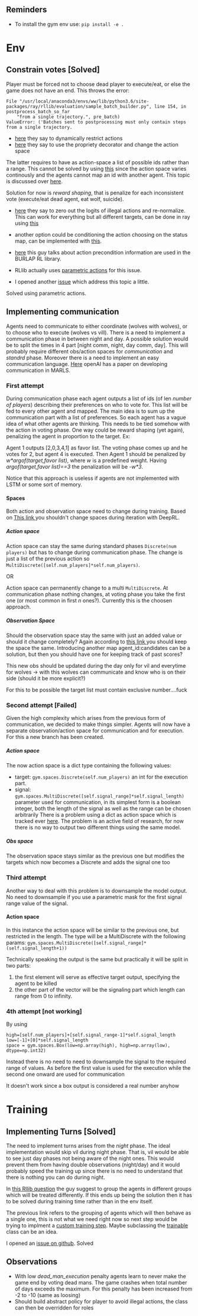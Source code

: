 
## Reminders
- To install the gym env use: `pip install -e .` 

# Env

## Constrain votes [Solved]
Player must be forced not to choose dead player to execute/eat, or else the game does not have an end. This throws the error:

```
File "/usr/local/anaconda3/envs/ww/lib/python3.6/site-packages/ray/rllib/evaluation/sample_batch_builder.py", line 154, in postprocess_batch_so_far
    "from a single trajectory.", pre_batch)
ValueError: ('Batches sent to postprocessing must only contain steps from a single trajectory.
```
- [here](https://github.com/openai/gym/issues/1264) they say to dynamically restrict actions
- [here](https://stackoverflow.com/questions/45001361/open-ai-enviroment-with-changing-action-space-after-each-step) they say to use the propriety decorator and change the action space

The latter requires to have as action-space a list of possible ids rather than a range.
This cannot be solved by using [this](https://stackoverflow.com/questions/57910677/openai-gym-action-space-how-to-limit-choices) since the action space varies continously and the agents cannot map an id with another agent.
This topic is discussed over [here](https://github.com/hill-a/stable-baselines/issues/108).

Solution for now is _reward shaping_, that is penalize for each inconsistent vote (execute/eat dead agent, eat wolf, suicide).

- [here](https://ai.stackexchange.com/questions/7755/how-to-implement-a-constrained-action-space-in-reinforcement-learning) they say 
to zero out the logits of illegal actions and re-normalize. This can work for everything but all different targets, can be done in ray using [this](https://ray.readthedocs.io/en/latest/rllib-models.html#custom-action-distributions)

- another option could be conditioning the action choosing on the status map, can be implemented with [this](https://ray.readthedocs.io/en/latest/rllib-models.html#custom-action-distributions).

- [here](https://www.quora.com/How-do-I-let-AI-know-that-only-some-actions-are-available-during-specific-states-in-reinforcement-learning) this guy talks about action precondition information are used in the BURLAP RL library.

- RLlib actually uses [parametric actions](https://ray.readthedocs.io/en/latest/rllib-models.html#variable-length-parametric-action-spaces) for this issue.

- I opened another [issue](https://github.com/ray-project/ray/issues/6783) which address this topic a little.

Solved using parametric actions.

## Implementing communication

Agents need to communicate to either coordinate (wolves with wolves), or to choose who to execute (wolves vs vill).
There is a need to implement a communication phase in between night and day. 
A possible solution would be  to split the times in 4 part [night comm, night, day comm, day]. 
This will probably require different obs/action spaces for _communication_ and _standrd_ phase.
Moreover there is a need to implement an easy communication language. [Here](https://openai.com/blog/learning-to-communicate/) openAI has a paper on developing communication in MARLS.

### First attempt 

During communication phase each agent outputs a list of ids (of len _number of players_) describing their preferences on who to vote for.
This list will be fed to every other agent and mapped. The main idea is to sum up the communication part with a list of preferences. 
So each agent has a vague idea of what other agents are thinking. This needs to be tied somehow with the action in voting phase.
One way could be reward shaping (yet again), penalizing the agent in proportion to the target. Ex:

Agent 1 outputs [2,0,3,4,1] as favor list. The voting phase comes up and he votes for 2, but agent 4 is executed.
Then Agent 1 should be penalized by _w*argof(target,favor list)_, where _w_ is a predefined weight. Having _argof(target,favor list)==3_ the penalization will be _-w*3_.


Notice that this approach is useless if agents are not implemented with LSTM or some sort of memory.

#### Spaces

Both action and observation space need to change during training.
Based on [This link ](https://ai.stackexchange.com/questions/9491/inconsistent-action-space-in-reinforcement-learning) you shouldn't 
change spaces during iteration with DeepRL.


##### Action space

Action space can stay the same during standard phases `Discrete(num players)` but has to change during communication phase.
The change is just a list of the previous action so  `MultiDiscrete([self.num_players]*self.num_players)`.

OR 

Action space can permanently change to a multi `MultiDiscrete`. At communication phase nothing changes, at voting phase you take the first one (or most common in first _n_ ones?). Currently this is the choosen approach.

##### Observation Space

Should the observation space stay the same with just an added value or should it change completely?
Again according to [this link ](https://ai.stackexchange.com/questions/9491/inconsistent-action-space-in-reinforcement-learning) you should keep the space the same.
Introducing another map agent_id:candidates can be a solution, but then you should have one for keeping track of past scores?

This new obs should be updated during the day only for vil and everytime for wolves -> with this wolves can communicate and know who is on their side (should it be more explicit?)

For this to be possible the target list must contain exclusive number....fuck

### Second attempt [Failed]
Given the high complexity which arises from the previous form of communication, we decided to make things simpler. 
Agents will now have a separate observation/action space for communication and for execution. For this a new branch has been created.

##### Action space
The now action space is a dict type containing the following values:
- target: `gym.spaces.Discrete(self.num_players)` an int for the execution part.
- signal: `gym.spaces.MultiDiscrete([self.signal_range]*self.signal_length)` parameter used for communication, 
in its simplest form is a boolean integer, both the length of the signal as well as the range can be chosen arbitrarily 
There is a problem using a dict as action space which is tracked ever [here](https://github.com/hill-a/stable-baselines/issues/133).
The problem is an active field of research, for now there is no way to output two different things using the same model.

##### Obs space
The observation space stays similar as the previous one but modifies the targets which now becomes a Discrete and adds the signal one too 

### Third attempt 
Another way to deal with this problem is to downsample the model output. 
No need to downsample if you use a parametric mask for the first signal range value of the signal.

#### Action space
In this instance the action space will be similar to the previous one, but restricted in the length.
The type will be a MultiDiscrete with the following params: 
`gym.spaces.MultiDiscrete([self.signal_range]*(self.signal_length+1))`

Technically speaking the output is the same but practically it will be split in two parts:
1. the first element will serve as effective target output, specifying the agent to be killed
2. the other part of the vector will be the signaling part which length can range from 0 to infinity. 

### 4th attempt [not working]

By using 
``` 
high=[self.num_players]+[self.signal_range-1]*self.signal_length
low=[-1]+[0]*self.signal_length
space = gym.spaces.Box(low=np.array(high), high=np.array(low), dtype=np.int32)
```
Instead there is no need to need to downsample the signal to the required range of values. As before the first value is
 used for the execution while the second one onward are used for communication

It doesn't work since a box output is considered a real number anyhow

# Training

## Implementing Turns [Solved]
The need to implement turns arises from the _night_ phase. The ideal implementation would skip vil during night phase.
That is, vil would be able to see just day phases not being aware of the night ones. This would prevent them from having double observations (night/day) and 
it would probably speed the training up since there is no need to understand that there is nothing you can do during night.

In [this Rllib question](https://github.com/ray-project/ray/issues/3547) the guy suggest to group the agents in different groups which will be treated differently.
If this ends up being the solution then it has to be solved during training time rather than in the env itself.

The previous link refers to the grouping of agents which will then behave as a single one, this is not what we need right now so next step would be trying to implment a [custom training step](https://ray.readthedocs.io/en/latest/rllib-training.html#custom-training-workflows). Maybe subclassing the [trainable](https://ray.readthedocs.io/en/latest/tune-usage.html#trainable-api) class can be an idea.

I opened an [issue on github](https://github.com/ray-project/ray/issues/6757). Solved

## Observations

- With low _dead_man_execution_ penalty agents learn to never make the game end by voting dead mans. The game crashes when total number of days exceeds the maximum. For this penalty has been increased from -2 to -10 (same as loosing)
- Should build abstract policy for player to avoid illegal actions, the class can then be overridden for roles